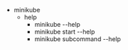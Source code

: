 - minikube
  - help
    - minikube --help
    - minikube start --help
    - minikube subcommand --help
